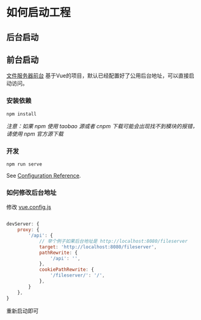 # 如何启动工程

## 后台启动

## 前台启动

[文件服务器前台](http://gitlab.centit.com/gitlab/ctm/products/centit-fileserver/-/tree/master/fileserver-www) 基于Vue的项目，默认已经配置好了公用后台地址，可以直接启动访问。

### 安装依赖
```
npm install
```
_注意：如果 npm 使用 taobao 源或者 cnpm 下载可能会出现找不到模块的报错，请使用 npm 官方源下载_


### 开发
```
npm run serve
```

See [Configuration Reference](https://cli.vuejs.org/config/).

### 如何修改后台地址

修改 [vue.config.js](http://gitlab.centit.com/gitlab/ctm/products/centit-fileserver/-/blob/master/fileserver-www/vue.config.js)

``` javascript

devServer: {
    proxy: {
        '/api': {
            // 举个例子如果后台地址是 http://localhost:8080/fileserver
            target: 'http://localhost:8080/fileserver',
            pathRewrite: {
                '/api': '',
            },
            cookiePathRewrite: {
                '/fileserver/': '/',
            },
        }
    },
}

```

重新启动即可

